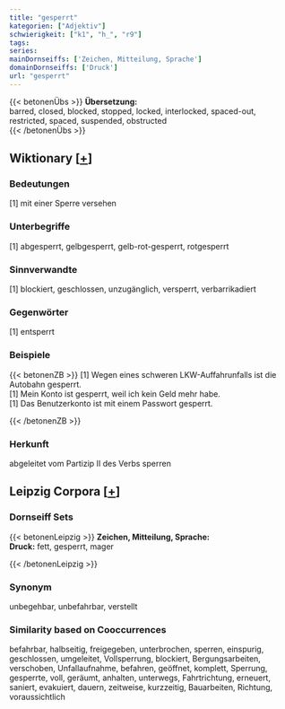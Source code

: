 ```yaml
---
title: "gesperrt"
kategorien: ["Adjektiv"]
schwierigkeit: ["k1", "h_", "r9"]
tags:
series:
mainDornseiffs: ['Zeichen, Mitteilung, Sprache']
domainDornseiffs: ['Druck']
url: "gesperrt"
---
```


{{< betonenÜbs >}}
**Übersetzung:**  
barred, closed, blocked, stopped, locked, interlocked, spaced-out, restricted, spaced, suspended, obstructed  
{{< /betonenÜbs >}}

## Wiktionary [[+](https://de.wiktionary.org/wiki/gesperrt)]

### Bedeutungen
[1] mit einer Sperre versehen  

### Unterbegriffe
[1] abgesperrt, gelbgesperrt, gelb-rot-gesperrt, rotgesperrt  

### Sinnverwandte
[1] blockiert, geschlossen, unzugänglich, versperrt, verbarrikadiert  

### Gegenwörter
[1] entsperrt  

### Beispiele
{{< betonenZB >}}
[1] Wegen eines schweren LKW-Auffahrunfalls ist die Autobahn gesperrt.  
[1] Mein Konto ist gesperrt, weil ich kein Geld mehr habe.  
[1] Das Benutzerkonto ist mit einem Passwort gesperrt.  

{{< /betonenZB >}}
### Herkunft
abgeleitet vom Partizip II des Verbs sperren  


## Leipzig Corpora [[+](https://corpora.uni-leipzig.de/en/res?word=gesperrt&corpusId=deu_newscrawl-public_2018)]

### Dornseiff Sets
{{< betonenLeipzig >}}
**Zeichen, Mitteilung, Sprache:**  
**Druck:** fett, gesperrt, mager  

{{< /betonenLeipzig >}}

### Synonym
unbegehbar, unbefahrbar, verstellt


### Similarity based on Cooccurrences
befahrbar, halbseitig, freigegeben, unterbrochen, sperren, einspurig, geschlossen, umgeleitet, Vollsperrung, blockiert, Bergungsarbeiten, verschoben, Unfallaufnahme, befahren, geöffnet, komplett, Sperrung, gesperrte, voll, geräumt, anhalten, unterwegs, Fahrtrichtung, erneuert, saniert, evakuiert, dauern, zeitweise, kurzzeitig, Bauarbeiten, Richtung, voraussichtlich

